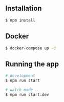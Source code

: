 ## Installation

```bash
$ npm install
```

## Docker
```bash
$ docker-compose up -d
```

## Running the app

```bash
# development
$ npm run start

# watch mode
$ npm run start:dev

```
